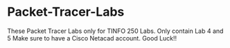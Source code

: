 # Packet-Tracer-Labs
These Packet Tracer Labs only for TINFO 250 Labs.
Only contain Lab 4 and 5
Make sure to have a Cisco Netacad account. 
Good Luck!!
